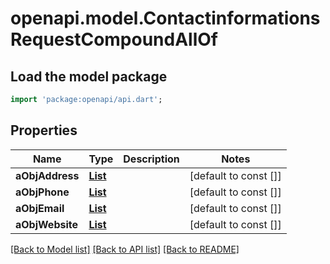 # openapi.model.ContactinformationsRequestCompoundAllOf

## Load the model package
```dart
import 'package:openapi/api.dart';
```

## Properties
Name | Type | Description | Notes
------------ | ------------- | ------------- | -------------
**aObjAddress** | [**List<AddressRequestCompound>**](AddressRequestCompound.md) |  | [default to const []]
**aObjPhone** | [**List<PhoneRequestCompound>**](PhoneRequestCompound.md) |  | [default to const []]
**aObjEmail** | [**List<EmailRequestCompound>**](EmailRequestCompound.md) |  | [default to const []]
**aObjWebsite** | [**List<WebsiteRequestCompound>**](WebsiteRequestCompound.md) |  | [default to const []]

[[Back to Model list]](../README.md#documentation-for-models) [[Back to API list]](../README.md#documentation-for-api-endpoints) [[Back to README]](../README.md)


